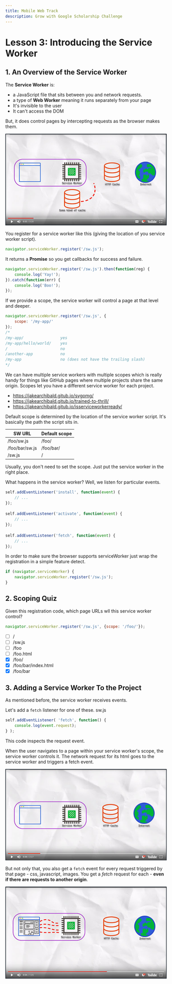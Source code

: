 ```yaml
---
title: Mobile Web Track
description: Grow with Google Scholarship Challenge
---
```

<!-- markdownlint-disable MD022 MD032 -->
# Lesson 3: Introducing the Service Worker
## 1. An Overview of the Service Worker

The **Service Worker** is:
- a JavaScript file that sits between you and network requests.
- a type of **Web Worker** meaning it runs separately from your page
- It's invisible to the user
- It can't access the DOM

But, it does control pages by intercepting requests as the browser makes them.

[![service worker](assets/images/sm_lesson3-service-worker1.jpg)](assets/images/full-size/lesson3-service-worker1.png)

You register for a service worker like this (giving the location of you service worker script).

```javascript
navigator.serviceWorker.register('/sw.js');
```

It returns a **Promise** so you get callbacks for success and failure.

```javascript
navigator.serviceWorker.register('/sw.js').then(function(reg) {
    console.log('Yay!');
}).catch(function(err) {
    console.log('Boo!');
});
```

If we provide a scope, the service worker will control a page at that level and deeper.

```javascript
navigator.serviceWorker.register('/sw.js', {
    scope: '/my-app/'
});
/*
/my-app/                yes
/my-app/hello/world/    yes
/                       no
/another-app            no
/my-app                 no (does not have the trailing slash)
*/
```

We can have multiple service workers with multiple scopes which is really handy for things like GitHub pages where multiple projects share the same origin. Scopes let you have a different service worker for each project.
- https://jakearchibald.gitub.io/svgomg/
- https://jakearchibald.gitub.io/trained-to-thrill/
- https://jakearchibald.gitub.io/isserviceworkerready/

Default scope is determined by the location of the service worker script. It's basically the path the script sits in.

| SW URL | Default scope |
| --- | --- |
| /foo/sw.js | /foo/ |
| /foo/bar/sw.js | /foo/bar/ |
| /sw.js | / |

Usually, you don't need to set the scope. Just put the service worker in the right place.

What happens in the service worker? Well, we listen for particular events.

```javascript
self.addEventListener('install', function(event) {
    // ...
});

self.addEventListener('activate', function(event) {
    // ...
});

self.addEventListener('fetch', function(event) {
    // ...
});

```

In order to make sure the browser supports serviceWorker just wrap the registration in a simple feature detect.

```javascript
if (navigator.serviceWorker) {
    navigator.serviceWorker.register('/sw.js');
}
```

## 2. Scoping Quiz
Given this registration code, which page URLs wll this service worker control?

```javascript
navigator.serviceWorker.register('/sw.js', {scope: '/foo/'});
```

- [ ] /
- [ ] /sw.js
- [ ] /foo
- [ ] /foo.html
- [x] /foo/
- [x] /foo/bar/index.html
- [x] /foo/bar

## 3. Adding a Service Worker To the Project
As mentioned before, the service worker receives events.

Let's add a `fetch` listener for one of these.
sw.js

```javascript
self.addEventListener( 'fetch', function() {
    console.log(event.request);
} );
```

This code inspects the request event.

When the user navigates to a page within your service worker's scope, the service worker controls it. The network request for its html goes to the service worker and triggers a fetch event.

[![service worker](assets/images/sm_lesson2-service-worker.jpg)](assets/images/full-size/lesson2-service-worker.png)

But not only that, you also get a `fetch` event for every request triggered by that page - css, javascript, images.  You get a _fetch_ request for each - **even if there are requests to another origin**.

[![service worker](assets/images/sm_lesson3-service-worker2.jpg)](assets/images/full-size/lesson3-service-worker2.png)